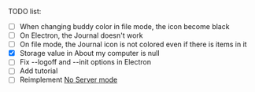 TODO list:

- [ ] When changing buddy color in file mode, the icon become black
- [ ] On Electron, the Journal doesn't work
- [ ] On file mode, the Journal icon is not colored even if there is items in it
- [x] Storage value in About my computer is null
- [ ] Fix --logoff and --init options in Electron
- [ ] Add tutorial
- [ ] Reimplement [No Server mode](https://github.com/llaske/sugarizer/issues/356)
